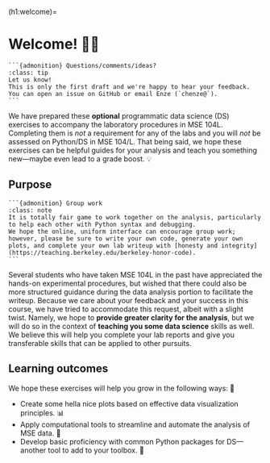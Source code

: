 (h1:welcome)=
# Welcome! 👋🏼


````{margin} 
```{admonition} Questions/comments/ideas?
:class: tip
Let us know!
This is only the first draft and we're happy to hear your feedback.
You can open an issue on GitHub or email Enze (`chenze@`).
```
````

We have prepared these **optional** programmatic data science (DS) exercises to accompany the laboratory procedures in MSE 104L.
Completing them is _not_ a requirement for any of the labs and you will _not_ be assessed on Python/DS in MSE 104/L.
That being said, we hope these exercises can be helpful guides for your analysis and teach you something new—maybe even lead to a grade boost. 💡


## Purpose

````{margin} 
```{admonition} Group work 
:class: note 
It is totally fair game to work together on the analysis, particularly to help each other with Python syntax and debugging.
We hope the online, uniform interface can encourage group work; 
however, please be sure to write your own code, generate your own plots, and complete your own lab writeup with [honesty and integrity](https://teaching.berkeley.edu/berkeley-honor-code).
```
````

Several students who have taken MSE 104L in the past have appreciated the hands-on experimental procedures, but wished that there could also be more structured guidance during the data analysis portion to facilitate the writeup. 
Because we care about your feedback and your success in this course, we have tried to accommodate this request, albeit with a slight twist. 
Namely, we hope to **provide greater clarity for the analysis**, but we will do so in the context of **teaching you some data science** skills as well.
We believe this will help you complete your lab reports and give you transferable skills that can be applied to other pursuits.


## Learning outcomes 

We hope these exercises will help you grow in the following ways: 🌱
- Create some hella nice plots based on effective data visualization principles. 📊
- Apply computational tools to streamline and automate the analysis of MSE data. 🤖
- Develop basic proficiency with common Python packages for DS—another tool to add to your toolbox. 🧰
